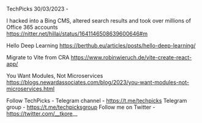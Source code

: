 TechPicks 30/03/2023 -

I hacked into a Bing CMS, altered search results and took over millions of Office 365 accounts
https://nitter.net/hillai/status/1641146508639600646#m

Hello Deep Learning
https://berthub.eu/articles/posts/hello-deep-learning/

Migrate to Vite from CRA
https://www.robinwieruch.de/vite-create-react-app/

You Want Modules, Not Microservices
https://blogs.newardassociates.com/blog/2023/you-want-modules-not-microservices.html

Follow TechPicks -
Telegram channel - https://t.me/techpicks
Telegram group - https://t.me/techpicksgroup
Follow me on Twitter - https://twitter.com/__tkore__